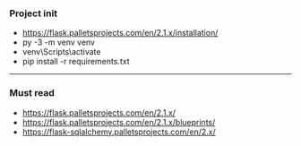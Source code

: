 ### Project init
- https://flask.palletsprojects.com/en/2.1.x/installation/
- py -3 -m venv venv
- venv\Scripts\activate
- pip install -r requirements.txt

---

### Must read
- https://flask.palletsprojects.com/en/2.1.x/
- https://flask.palletsprojects.com/en/2.1.x/blueprints/
- https://flask-sqlalchemy.palletsprojects.com/en/2.x/
